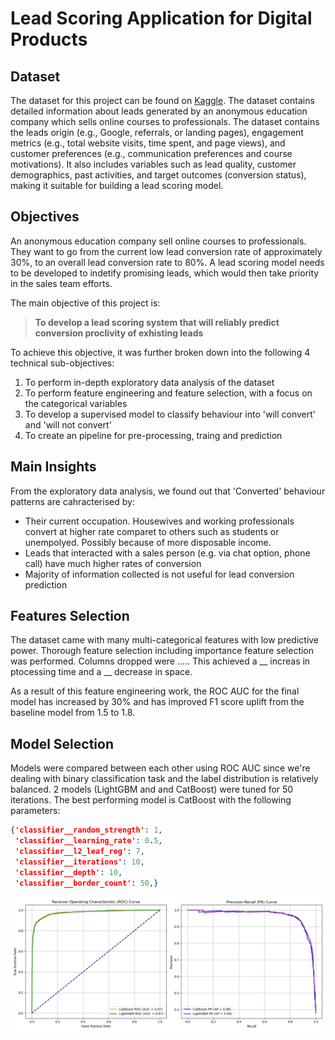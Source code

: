 # Lead Scoring Application for Digital Products

## Dataset

The dataset for this project can be found on [Kaggle](https://www.kaggle.com/datasets/amritachatterjee09/lead-scoring-dataset).
The dataset contains detailed information about leads generated by an anonymous education company which sells online courses to professionals. 
The dataset contains the leads origin (e.g., Google, referrals, or landing pages), engagement metrics (e.g., total website visits, time spent, and page views), and customer preferences (e.g., communication preferences and course motivations). It also includes variables such as lead quality, customer demographics, past activities, and target outcomes (conversion status), making it suitable for building a lead scoring model.


## Objectives
An anonymous education company sell online courses to professionals. They want to go from the current low lead conversion rate of approximately 30%, to an overall lead conversion rate to 80%. A lead scoring model needs to be developed to indetify promising leads, which would then take priority in the sales team efforts. 

The main objective of this project is:

> **To develop a lead scoring system that will reliably predict conversion proclivity of exhisting leads**

To achieve this objective, it was further broken down into the following 4 technical sub-objectives:

1. To perform in-depth exploratory data analysis of the dataset
2. To perform feature engineering and feature selection, with a focus on the categorical variables
3. To develop a supervised model to classify behaviour into 'will convert' and 'will not convert'
4. To create an pipeline for pre-processing, traing and prediction

## Main Insights

From the exploratory data analysis, we found out that 'Converted' behaviour patterns are cahracterised by:

* Their current occupation. Housewives and working professionals convert at higher rate comparet to others such as students or unempolyed. Possibly because of more disposable income.
* Leads that interacted with a sales person (e.g. via chat option, phone call) have much higher rates of conversion
* Majority of information collected is not useful for lead conversion prediction

## Features Selection 

The dataset came with many multi-categorical features with low predictive power. Thorough feature selection including importance feature selection was performed. Columns dropped were ..... 
This achieved a  __ increas in ptocessing time and a __ decrease in space. 

As a result of this feature engineering work, the ROC AUC for the final model has increased by 30% and has improved F1 score uplift from the baseline model from 1.5 to 1.8.

## Model Selection

Models were compared between each other using ROC AUC since we're dealing with binary classification task and the label distribution is relatively balanced.
2 models (LightGBM and and CatBoost) were tuned for 50 iterations. 
The best performing model is CatBoost with the following parameters:
```json
{'classifier__random_strength': 1,
 'classifier__learning_rate': 0.5,
 'classifier__l2_leaf_reg': 7,
 'classifier__iterations': 10,
 'classifier__depth': 10,
 'classifier__border_count': 50,}
```

 ![ROC and PR curves](assets/roc_pr_curves.png)






